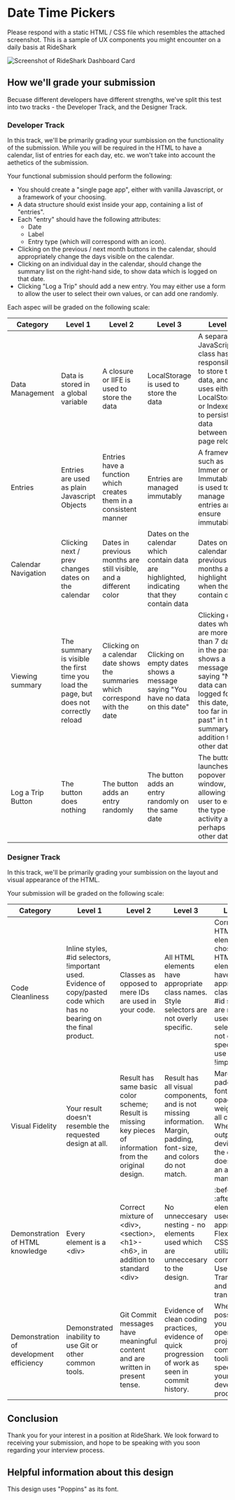 # Date Time Pickers

Please respond with a static HTML / CSS file which resembles the attached screenshot. This is a sample of UX components you might encounter on a daily basis at RideShark

![Screenshot of RideShark Dashboard Card](https://user-images.githubusercontent.com/6453594/123695562-b1e81300-d828-11eb-842c-2a0288c633e4.png)

## How we'll grade your submission

Becuase different developers have different strengths, we've split this test into two tracks - the Developer Track, and the Designer Track.

### Developer Track

In this track, we'll be primarily grading your sumbission on the functionality of the submission. While you will be required in the HTML to have a calendar, list of entries for each day, etc. we won't take into account the aethetics of the submission.

Your functional submission should perform the following:

 - You should create a "single page app", either with vanilla Javascript, or a framework of your choosing.
 - A data structure should exist inside your app, containing a list of "entries".
 - Each "entry" should have the following attributes:
   - Date
   - Label
   - Entry type (which will correspond with an icon).
 - Clicking on the previous / next month buttons in the calendar, should appropriately change the days visible on the calendar.
 - Clicking on an individual day in the calendar, should change the summary list on the right-hand side, to show data which is logged on that date.
 - Clicking "Log a Trip" should add a new entry. You may either use a form to allow the user to select their own values, or can add one randomly.

Each aspec will be graded on the following scale:

| Category | Level 1 | Level 2 | Level 3 | Level 4 |
|----------|---------|---------|---------|---------|
| Data Management | Data is stored in a global variable | A closure or IIFE is used to store the data | LocalStorage is used to store the data | A separate JavaScript class has responsibility to store the data, and uses either LocalStorage or IndexedDB to persist the data between page reloads. |
| Entries | Entries are used as plain Javascript Objects | Entries have a function which creates them in a consistent manner | Entries are managed immutably | A framework such as Immer or Immutable.JS is used to manage entries and ensure immutability |
| Calendar Navigation | Clicking next / prev changes dates on the calendar | Dates in previous months are still visible, and a different color | Dates on the calendar which contain data are highlighted, indicating that they contain data | Dates on the calendar in previous months also highlight when they contain data |
| Viewing summary | The summary is visible the first time you load the page, but does not correctly reload | Clicking on a calendar date shows the summaries which correspond with the date | Clicking on empty dates shows a message saying "You have no data on this date" | Clicking on dates which are more than 7 days in the past, shows a message saying "No data can be logged for this date, it is too far in the past" in the summary, in addition to other data |
| Log a Trip Button | The button does nothing | The button adds an entry randomly |  The button adds an entry randomly on the same date | The button launches a popover window, allowing the user to enter the type of activity and perhaps other data |


### Designer Track

In this track, we'll be primarily grading your sumbission on the layout and visual appearance of the HTML.

Your submission will be graded on the following scale:

| Category | Level 1 | Level 2 | Level 3 | Level 4 |
|----------|---------|---------|---------|---------|
| Code Cleanliness | Inline styles, #id selectors, !important used. Evidence of copy/pasted code which has no bearing on the final product. | Classes as opposed to mere IDs are used in your code. | All HTML elements have appropriate class names. Style selectors are not overly specific. | Correct HTML elements are chosen. All HTML elements have appropriate class names. #id selectors are not used. Style selectors are not overly specific. No use of !important |
| Visual Fidelity | Your result doesn't resemble the requested design at all. | Result has same basic color scheme; Result is missing key pieces of information from the original design. | Result has all visual components, and is not missing information. Margin, padding, font-size, and colors do not match. | Margin, padding, font-size, opacity, and weight are all correct. Where your output does deviate from the design, it does so in an appealing manner. |
| Demonstration of HTML knowledge | Every element is a &lt;div> | Correct mixture of &lt;div>, &lt;section>, &lt;h1>-&lt;h6>, in addition to standard &lt;div> | No unneccesary nesting - no elements used which are unneccesary to the design. | :before and :after elements are used where appropriate. Flexbox and CSS Grid are utilized correctly. Use of CSS Transform and translate. |
| Demonstration of development efficiency | Demonstrated inability to use Git or other common tools. | Git Commit messages have meaningful content and are written in present tense. | Evidence of clean coding practices, evidence of quick progression of work as seen in commit history. | Where possible, you use open source projects and community tooling to speed up your development process |

## Conclusion

Thank you for your interest in a position at RideShark. We look forward to receiving your submission, and hope to be speaking with you soon regarding your interview process.

## Helpful information about this design

This design uses "Poppins" as its font.
